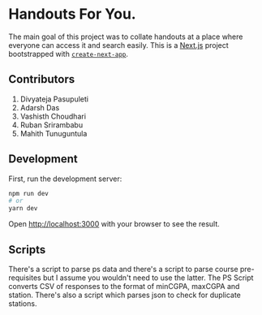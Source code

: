 # Handouts For You.

The main goal of this project was to collate handouts at a place where everyone can access it and search easily. This is a [Next.js](https://nextjs.org/) project bootstrapped with [`create-next-app`](https://github.com/vercel/next.js/tree/canary/packages/create-next-app).

## Contributors

1. Divyateja Pasupuleti
2. Adarsh Das
3. Vashisth Choudhari
4. Ruban Srirambabu
5. Mahith Tunuguntula

## Development

First, run the development server:

```bash
npm run dev
# or
yarn dev
```

Open [http://localhost:3000](http://localhost:3000) with your browser to see the result.

## Scripts

There's a script to parse ps data and there's a script to parse course pre-requisites but I assume you wouldn't need to use the latter. The PS Script converts CSV of responses to the format of minCGPA, maxCGPA and station. There's also a script which parses json to check for duplicate stations.
